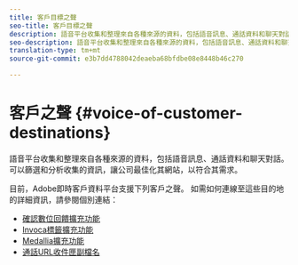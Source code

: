 ```yaml
---
title: 客戶目標之聲
seo-title: 客戶目標之聲
description: 語音平台收集和整理來自各種來源的資料，包括語音訊息、通話資料和聊天對話。 可以篩選和分析收集的資訊，讓公司最佳化其網站，以符合其需求。
seo-description: 語音平台收集和整理來自各種來源的資料，包括語音訊息、通話資料和聊天對話。 可以篩選和分析收集的資訊，讓公司最佳化其網站，以符合其需求。
translation-type: tm+mt
source-git-commit: e3b7dd4788042deaeba68bfdbe08e8448b46c270

---
```



# 客戶之聲 {#voice-of-customer-destinations}

語音平台收集和整理來自各種來源的資料，包括語音訊息、通話資料和聊天對話。 可以篩選和分析收集的資訊，讓公司最佳化其網站，以符合其需求。

目前，Adobe即時客戶資料平台支援下列客戶之聲。 如需如何連線至這些目的地的詳細資訊，請參閱個別連結：

* [確認數位回饋擴充功能](confirmit-digital-feedback-extension.md)
* [Invoca標籤擴充功能](/help/rtcdp/destinations/invoca-extension.md)
* [Medallia擴充功能](medallia-extension.md)
* [通話URL收件匣副檔名](talkurl-extension.md)